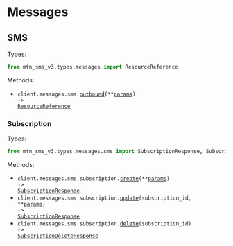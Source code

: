 # Messages

## SMS

Types:

```python
from mtn_sms_v3.types.messages import ResourceReference
```

Methods:

- <code title="post /messages/sms/outbound">client.messages.sms.<a href="./src/mtn_sms_v3/resources/messages/sms/sms.py">outbound</a>(\*\*<a href="src/mtn_sms_v3/types/messages/sms_outbound_params.py">params</a>) -> <a href="./src/mtn_sms_v3/types/messages/resource_reference.py">ResourceReference</a></code>

### Subscription

Types:

```python
from mtn_sms_v3.types.messages.sms import SubscriptionResponse, SubscriptionDeleteResponse
```

Methods:

- <code title="post /messages/sms/subscription">client.messages.sms.subscription.<a href="./src/mtn_sms_v3/resources/messages/sms/subscription.py">create</a>(\*\*<a href="src/mtn_sms_v3/types/messages/sms/subscription_create_params.py">params</a>) -> <a href="./src/mtn_sms_v3/types/messages/sms/subscription_response.py">SubscriptionResponse</a></code>
- <code title="patch /messages/sms/subscription/{subscriptionId}">client.messages.sms.subscription.<a href="./src/mtn_sms_v3/resources/messages/sms/subscription.py">update</a>(subscription_id, \*\*<a href="src/mtn_sms_v3/types/messages/sms/subscription_update_params.py">params</a>) -> <a href="./src/mtn_sms_v3/types/messages/sms/subscription_response.py">SubscriptionResponse</a></code>
- <code title="delete /messages/sms/subscription/{subscriptionId}">client.messages.sms.subscription.<a href="./src/mtn_sms_v3/resources/messages/sms/subscription.py">delete</a>(subscription_id) -> <a href="./src/mtn_sms_v3/types/messages/sms/subscription_delete_response.py">SubscriptionDeleteResponse</a></code>
